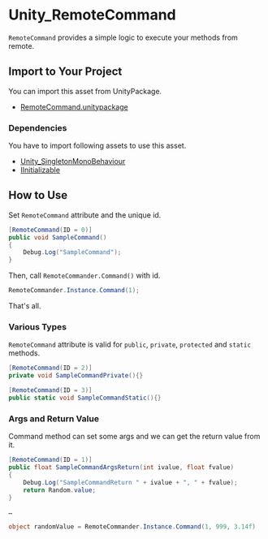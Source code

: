 # Unity_RemoteCommand

``RemoteCommand`` provides a simple logic to execute your methods from remote.

## Import to Your Project

You can import this asset from UnityPackage.

- [RemoteCommand.unitypackage](https://github.com/XJINE/Unity_RemoteCommand/blob/master/RemoteCommand.unitypackage)

### Dependencies

You have to import following assets to use this asset.

- [Unity_SingletonMonoBehaviour](https://github.com/XJINE/Unity_SingletonMonoBehaviour)
- [IInitializable](https://github.com/XJINE/Unity_IInitializable)

## How to Use

Set ``RemoteCommand`` attribute and the unique id.

```csharp
[RemoteCommand(ID = 0)]
public void SampleCommand()
{
    Debug.Log("SampleCommand");
}
```

Then, call ``RemoteCommander.Command()`` with id.

```csharp
RemoteCommander.Instance.Command(1);
```

That's all.

### Various Types

``RemoteCommand`` attribute is valid for ``public``, ``private``, ``protected`` and ``static`` methods.

```csharp
[RemoteCommand(ID = 2)]
private void SampleCommandPrivate(){}

[RemoteCommand(ID = 3)]
public static void SampleCommandStatic(){}
```

### Args and Return Value

Command method can set some args and we can get the return value from it.

```csharp
[RemoteCommand(ID = 1)]
public float SampleCommandArgsReturn(int ivalue, float fvalue)
{
    Debug.Log("SampleCommandReturn " + ivalue + ", " + fvalue);
    return Random.value;
}

…

object randomValue = RemoteCommander.Instance.Command(1, 999, 3.14f)
```